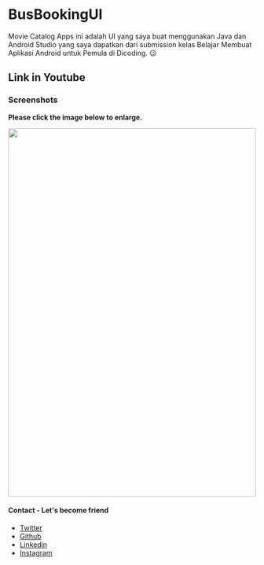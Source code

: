 # BusBookingUI
Movie Catalog Apps ini adalah UI yang saya buat menggunakan Java dan Android Studio yang saya dapatkan dari submission kelas Belajar Membuat Aplikasi Android untuk Pemula di Dicoding. 😉

## Link in Youtube

### Screenshots

**Please click the image below to enlarge.**

<img src="https://github.com/kangadit/MovieCatalogUI/blob/master/Screenshots/20200513_231503.jpg" height="750" width="100%" hspace="0">


#### Contact - Let's become friend
- [Twitter](https://twitter.com/kngadt)
- [Github](https://github.com/kangadit)
- [Linkedin](https://www.linkedin.com/in/tri-aditya-n-728a0019a)
- [Instagram](https://www.instagram.com/kangadit._) 

